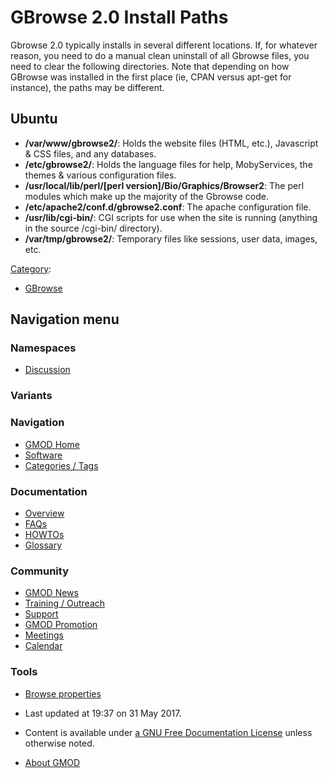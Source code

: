 



<span id="top"></span>




# <span dir="auto">GBrowse 2.0 Install Paths</span>









Gbrowse 2.0 typically installs in several different locations. If, for
whatever reason, you need to do a manual clean uninstall of all Gbrowse
files, you need to clear the following directories. Note that depending
on how GBrowse was installed in the first place (ie, CPAN versus apt-get
for instance), the paths may be different.

## <span id="Ubuntu" class="mw-headline">Ubuntu</span>

- **/var/www/gbrowse2/**: Holds the website files (HTML, etc.),
  Javascript & CSS files, and any databases.
- **/etc/gbrowse2/**: Holds the language files for help, MobyServices,
  the themes & various configuration files.
- **/usr/local/lib/perl/\[perl version\]/Bio/Graphics/Browser2**: The
  perl modules which make up the majority of the Gbrowse code.
- **/etc/apache2/conf.d/gbrowse2.conf**: The apache configuration file.
- **/usr/lib/cgi-bin/**: CGI scripts for use when the site is running
  (anything in the source /cgi-bin/ directory).
- **/var/tmp/gbrowse2/**: Temporary files like sessions, user data,
  images, etc.




[Category](Special%3ACategories "Special%3ACategories"):

- [GBrowse](Category%3AGBrowse "Category%3AGBrowse")






## Navigation menu



### Namespaces


- <span id="ca-talk"><a
  href="http://gmod.org/mediawiki/index.php?title=Talk%3AGBrowse_2.0_Install_Paths&amp;action=edit&amp;redlink=1"
  accesskey="t"
  title="Discussion about the content page [t]">Discussion</a></span>


### 

### Variants[](#)








<a href="Main_Page"
style="background-image: url(../images/GMOD-cogs.png);"
title="Visit the main page"></a>


### Navigation



- <span id="n-GMOD-Home">[GMOD Home](Main_Page)</span>
- <span id="n-Software">[Software](GMOD_Components)</span>
- <span id="n-Categories-.2F-Tags">[Categories /
  Tags](Categories)</span>




### Documentation



- <span id="n-Overview">[Overview](Overview)</span>
- <span id="n-FAQs">[FAQs](Category%3AFAQ)</span>
- <span id="n-HOWTOs">[HOWTOs](Category%3AHOWTO)</span>
- <span id="n-Glossary">[Glossary](Glossary)</span>




### Community



- <span id="n-GMOD-News">[GMOD News](GMOD_News)</span>
- <span id="n-Training-.2F-Outreach">[Training /
  Outreach](Training_and_Outreach)</span>
- <span id="n-Support">[Support](Support)</span>
- <span id="n-GMOD-Promotion">[GMOD Promotion](GMOD_Promotion)</span>
- <span id="n-Meetings">[Meetings](Meetings)</span>
- <span id="n-Calendar">[Calendar](Calendar)</span>




### Tools

- <span id="t-smwbrowselink"><a href="Special%3ABrowse/GBrowse_2.0_Install_Paths"
  rel="smw-browse">Browse properties</a></span>



- <span id="footer-info-lastmod">Last updated at 19:37 on 31 May
  2017.</span>
<!-- - <span id="footer-info-viewcount">28,970 page views.</span> -->
- <span id="footer-info-copyright">Content is available under
  <a href="http://www.gnu.org/licenses/fdl-1.3.html" class="external"
  rel="nofollow">a GNU Free Documentation License</a> unless otherwise
  noted.</span>

<!-- -->

- <span id="footer-places-about">[About
  GMOD](GMOD%3AAbout "GMOD%3AAbout")</span>

<!-- -->




